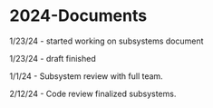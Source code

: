 # 2024-Documents

1/23/24 - started working on subsystems document

1/23/24 - draft finished

1/1/24 - Subsystem review with full team.

2/12/24 - Code review finalized subsystems.